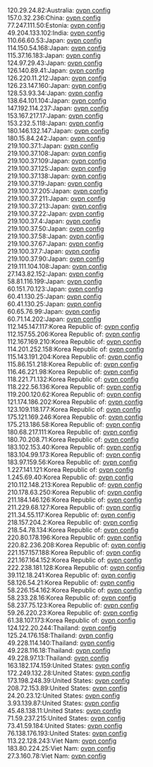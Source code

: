 120.29.24.82:Australia: [ovpn config](vpn/120_29_24_82.ovpn)  
157.0.32.236:China: [ovpn config](vpn/157_0_32_236.ovpn)  
77.247.111.50:Estonia: [ovpn config](vpn/77_247_111_50.ovpn)  
49.204.133.102:India: [ovpn config](vpn/49_204_133_102.ovpn)  
110.66.60.53:Japan: [ovpn config](vpn/110_66_60_53.ovpn)  
114.150.54.168:Japan: [ovpn config](vpn/114_150_54_168.ovpn)  
115.37.16.183:Japan: [ovpn config](vpn/115_37_16_183.ovpn)  
124.97.29.43:Japan: [ovpn config](vpn/124_97_29_43.ovpn)  
126.140.89.41:Japan: [ovpn config](vpn/126_140_89_41.ovpn)  
126.220.11.212:Japan: [ovpn config](vpn/126_220_11_212.ovpn)  
126.23.147.160:Japan: [ovpn config](vpn/126_23_147_160.ovpn)  
128.53.93.34:Japan: [ovpn config](vpn/128_53_93_34.ovpn)  
138.64.101.104:Japan: [ovpn config](vpn/138_64_101_104.ovpn)  
147.192.114.237:Japan: [ovpn config](vpn/147_192_114_237.ovpn)  
153.167.217.17:Japan: [ovpn config](vpn/153_167_217_17.ovpn)  
153.232.5.118:Japan: [ovpn config](vpn/153_232_5_118.ovpn)  
180.146.132.147:Japan: [ovpn config](vpn/180_146_132_147.ovpn)  
180.15.84.242:Japan: [ovpn config](vpn/180_15_84_242.ovpn)  
219.100.37.1:Japan: [ovpn config](vpn/219_100_37_1.ovpn)  
219.100.37.108:Japan: [ovpn config](vpn/219_100_37_108.ovpn)  
219.100.37.109:Japan: [ovpn config](vpn/219_100_37_109.ovpn)  
219.100.37.125:Japan: [ovpn config](vpn/219_100_37_125.ovpn)  
219.100.37.138:Japan: [ovpn config](vpn/219_100_37_138.ovpn)  
219.100.37.19:Japan: [ovpn config](vpn/219_100_37_19.ovpn)  
219.100.37.205:Japan: [ovpn config](vpn/219_100_37_205.ovpn)  
219.100.37.211:Japan: [ovpn config](vpn/219_100_37_211.ovpn)  
219.100.37.213:Japan: [ovpn config](vpn/219_100_37_213.ovpn)  
219.100.37.22:Japan: [ovpn config](vpn/219_100_37_22.ovpn)  
219.100.37.4:Japan: [ovpn config](vpn/219_100_37_4.ovpn)  
219.100.37.50:Japan: [ovpn config](vpn/219_100_37_50.ovpn)  
219.100.37.58:Japan: [ovpn config](vpn/219_100_37_58.ovpn)  
219.100.37.67:Japan: [ovpn config](vpn/219_100_37_67.ovpn)  
219.100.37.7:Japan: [ovpn config](vpn/219_100_37_7.ovpn)  
219.100.37.90:Japan: [ovpn config](vpn/219_100_37_90.ovpn)  
219.111.104.108:Japan: [ovpn config](vpn/219_111_104_108.ovpn)  
27.143.82.152:Japan: [ovpn config](vpn/27_143_82_152.ovpn)  
58.81.116.199:Japan: [ovpn config](vpn/58_81_116_199.ovpn)  
60.151.70.123:Japan: [ovpn config](vpn/60_151_70_123.ovpn)  
60.41.130.25:Japan: [ovpn config](vpn/60_41_130_25.ovpn)  
60.41.130.25:Japan: [ovpn config](vpn/60_41_130_25.ovpn)  
60.65.76.99:Japan: [ovpn config](vpn/60_65_76_99.ovpn)  
60.71.14.202:Japan: [ovpn config](vpn/60_71_14_202.ovpn)  
112.145.147.117:Korea Republic of: [ovpn config](vpn/112_145_147_117.ovpn)  
112.157.55.206:Korea Republic of: [ovpn config](vpn/112_157_55_206.ovpn)  
112.167.169.210:Korea Republic of: [ovpn config](vpn/112_167_169_210.ovpn)  
114.201.252.158:Korea Republic of: [ovpn config](vpn/114_201_252_158.ovpn)  
115.143.191.204:Korea Republic of: [ovpn config](vpn/115_143_191_204.ovpn)  
115.86.151.218:Korea Republic of: [ovpn config](vpn/115_86_151_218.ovpn)  
116.46.221.98:Korea Republic of: [ovpn config](vpn/116_46_221_98.ovpn)  
118.221.71.132:Korea Republic of: [ovpn config](vpn/118_221_71_132.ovpn)  
118.222.56.136:Korea Republic of: [ovpn config](vpn/118_222_56_136.ovpn)  
119.200.120.62:Korea Republic of: [ovpn config](vpn/119_200_120_62.ovpn)  
121.174.186.202:Korea Republic of: [ovpn config](vpn/121_174_186_202.ovpn)  
123.109.118.177:Korea Republic of: [ovpn config](vpn/123_109_118_177.ovpn)  
175.121.169.246:Korea Republic of: [ovpn config](vpn/175_121_169_246.ovpn)  
175.213.186.58:Korea Republic of: [ovpn config](vpn/175_213_186_58.ovpn)  
180.68.217.111:Korea Republic of: [ovpn config](vpn/180_68_217_111.ovpn)  
180.70.208.71:Korea Republic of: [ovpn config](vpn/180_70_208_71.ovpn)  
183.102.153.40:Korea Republic of: [ovpn config](vpn/183_102_153_40.ovpn)  
183.104.99.173:Korea Republic of: [ovpn config](vpn/183_104_99_173.ovpn)  
183.97.159.56:Korea Republic of: [ovpn config](vpn/183_97_159_56.ovpn)  
1.227.141.121:Korea Republic of: [ovpn config](vpn/1_227_141_121.ovpn)  
1.245.69.40:Korea Republic of: [ovpn config](vpn/1_245_69_40.ovpn)  
210.112.148.213:Korea Republic of: [ovpn config](vpn/210_112_148_213.ovpn)  
210.178.63.250:Korea Republic of: [ovpn config](vpn/210_178_63_250.ovpn)  
211.184.146.126:Korea Republic of: [ovpn config](vpn/211_184_146_126.ovpn)  
211.229.68.127:Korea Republic of: [ovpn config](vpn/211_229_68_127.ovpn)  
211.34.55.117:Korea Republic of: [ovpn config](vpn/211_34_55_117.ovpn)  
218.157.204.2:Korea Republic of: [ovpn config](vpn/218_157_204_2.ovpn)  
218.54.78.134:Korea Republic of: [ovpn config](vpn/218_54_78_134.ovpn)  
220.80.178.196:Korea Republic of: [ovpn config](vpn/220_80_178_196.ovpn)  
220.82.236.208:Korea Republic of: [ovpn config](vpn/220_82_236_208.ovpn)  
221.157.157.188:Korea Republic of: [ovpn config](vpn/221_157_157_188.ovpn)  
221.167.164.152:Korea Republic of: [ovpn config](vpn/221_167_164_152.ovpn)  
222.238.181.128:Korea Republic of: [ovpn config](vpn/222_238_181_128.ovpn)  
39.112.18.241:Korea Republic of: [ovpn config](vpn/39_112_18_241.ovpn)  
58.126.54.21:Korea Republic of: [ovpn config](vpn/58_126_54_21.ovpn)  
58.226.154.162:Korea Republic of: [ovpn config](vpn/58_226_154_162.ovpn)  
58.233.28.16:Korea Republic of: [ovpn config](vpn/58_233_28_16.ovpn)  
58.237.75.123:Korea Republic of: [ovpn config](vpn/58_237_75_123.ovpn)  
59.26.220.23:Korea Republic of: [ovpn config](vpn/59_26_220_23.ovpn)  
61.38.107.173:Korea Republic of: [ovpn config](vpn/61_38_107_173.ovpn)  
124.122.20.244:Thailand: [ovpn config](vpn/124_122_20_244.ovpn)  
125.24.176.158:Thailand: [ovpn config](vpn/125_24_176_158.ovpn)  
49.228.114.140:Thailand: [ovpn config](vpn/49_228_114_140.ovpn)  
49.228.116.18:Thailand: [ovpn config](vpn/49_228_116_18.ovpn)  
49.228.97.13:Thailand: [ovpn config](vpn/49_228_97_13.ovpn)  
163.182.174.159:United States: [ovpn config](vpn/163_182_174_159.ovpn)  
172.249.132.28:United States: [ovpn config](vpn/172_249_132_28.ovpn)  
173.198.248.39:United States: [ovpn config](vpn/173_198_248_39.ovpn)  
208.72.153.89:United States: [ovpn config](vpn/208_72_153_89.ovpn)  
24.20.23.12:United States: [ovpn config](vpn/24_20_23_12.ovpn)  
3.93.139.87:United States: [ovpn config](vpn/3_93_139_87.ovpn)  
45.48.138.11:United States: [ovpn config](vpn/45_48_138_11.ovpn)  
71.59.237.215:United States: [ovpn config](vpn/71_59_237_215.ovpn)  
73.41.59.184:United States: [ovpn config](vpn/73_41_59_184.ovpn)  
76.138.176.193:United States: [ovpn config](vpn/76_138_176_193.ovpn)  
113.22.128.243:Viet Nam: [ovpn config](vpn/113_22_128_243.ovpn)  
183.80.224.25:Viet Nam: [ovpn config](vpn/183_80_224_25.ovpn)  
27.3.160.78:Viet Nam: [ovpn config](vpn/27_3_160_78.ovpn)  
